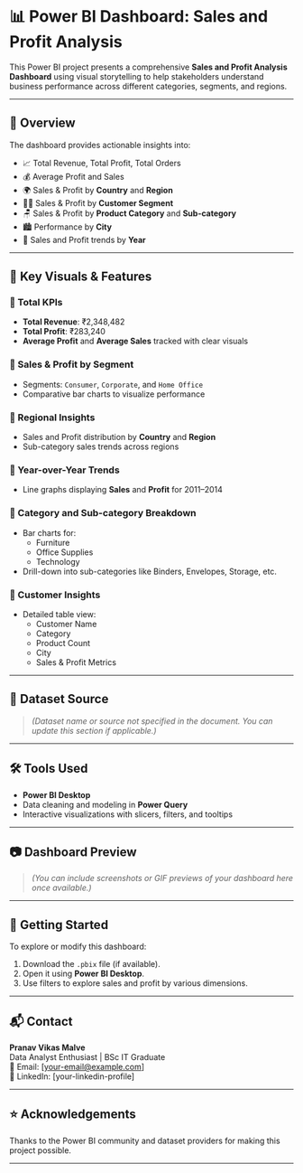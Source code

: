 # 📊 Power BI Dashboard: Sales and Profit Analysis

This Power BI project presents a comprehensive **Sales and Profit Analysis Dashboard** using visual storytelling to help stakeholders understand business performance across different categories, segments, and regions.

---

## 🧾 Overview

The dashboard provides actionable insights into:

- 📈 Total Revenue, Total Profit, Total Orders
- 💰 Average Profit and Sales
- 🌍 Sales & Profit by **Country** and **Region**
- 🧍‍♂️ Sales & Profit by **Customer Segment**
- 🪑 Sales & Profit by **Product Category** and **Sub-category**
- 🏙️ Performance by **City**
- 📅 Sales and Profit trends by **Year**

---

## 📌 Key Visuals & Features

### 🔹 Total KPIs
- **Total Revenue**: ₹2,348,482
- **Total Profit**: ₹283,240
- **Average Profit** and **Average Sales** tracked with clear visuals

### 🔹 Sales & Profit by Segment
- Segments: `Consumer`, `Corporate`, and `Home Office`
- Comparative bar charts to visualize performance

### 🔹 Regional Insights
- Sales and Profit distribution by **Country** and **Region**
- Sub-category sales trends across regions

### 🔹 Year-over-Year Trends
- Line graphs displaying **Sales** and **Profit** for 2011–2014

### 🔹 Category and Sub-category Breakdown
- Bar charts for:
  - Furniture
  - Office Supplies
  - Technology
- Drill-down into sub-categories like Binders, Envelopes, Storage, etc.

### 🔹 Customer Insights
- Detailed table view:
  - Customer Name
  - Category
  - Product Count
  - City
  - Sales & Profit Metrics

---

## 📂 Dataset Source

> *(Dataset name or source not specified in the document. You can update this section if applicable.)*

---

## 🛠️ Tools Used

- **Power BI Desktop**
- Data cleaning and modeling in **Power Query**
- Interactive visualizations with slicers, filters, and tooltips

---

## 📷 Dashboard Preview

> *(You can include screenshots or GIF previews of your dashboard here once available.)*

---

## 🚀 Getting Started

To explore or modify this dashboard:

1. Download the `.pbix` file (if available).
2. Open it using **Power BI Desktop**.
3. Use filters to explore sales and profit by various dimensions.

---

## 📬 Contact

**Pranav Vikas Malve**  
Data Analyst Enthusiast | BSc IT Graduate  
📧 Email: [your-email@example.com]  
🔗 LinkedIn: [your-linkedin-profile]

---

## ⭐ Acknowledgements

Thanks to the Power BI community and dataset providers for making this project possible.

---

